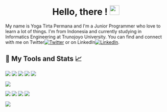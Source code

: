 <h1 align="center"> Hello, there ! <img src="https://raw.githubusercontent.com/yoga-tirta/yoga-tirta/master/wave.gif" width="30px"> </h1>

My name is Yoga Tirta Permana and I'm a Junior Programmer who love to learn a lot of things. I'm from Indonesia and currently studying in Informatics Engineering at Trunojoyo University. You can find and connect with me on Twitter[![Twitter][1.1]][1] or on LinkedIn[![LinkedIn][2.1]][2].

<h2> 🔧 My Tools and Stats &#x1f4c8;</h2>

![](https://img.shields.io/badge/Learn-Python-informational?style=flat&logo=python&logoColor=white&color=ffd700)
![](https://img.shields.io/badge/Learn-HTML5-informational?style=flat&logo=html5&logoColor=white&color=ff4d00)
![](https://img.shields.io/badge/Learn-CSS3-informational?style=flat&logo=css3&logoColor=white&color=2b3595)
![](https://img.shields.io/badge/Learn-JavaScript-informational?style=flat&logo=javascript&logoColor=white&color=f6c90e)
![](https://img.shields.io/badge/Learn-PHP-informational?style=flat&logo=php&logoColor=white&color=7045af)

<a href="https://github.com/yoga-tirta/yoga-tirta">
  <img align="center" src="https://github-readme-stats.vercel.app/api/top-langs/?username=MartinHeinz&hide=java,html,tex&title_color=dddddd&text_color=ffffff&icon_color=0077ff&bg_color=525252&langs_count=3" />
</a>

![](https://img.shields.io/badge/Editor-VS_Code-informational?style=flat&logo=visual-studio-code&logoColor=white&color=0077ff)
![](https://img.shields.io/badge/Bootstrap-Expert-informational?style=flat&logo=bootstrap&logoColor=white&color=521477)
![](https://img.shields.io/badge/jQuery-Intermediate-informational?style=flat&logo=jquery&logoColor=white&color=22267b)
![](https://img.shields.io/badge/Codeigniter-Beginner-informational?style=flat&logo=codeigniter&logoColor=white&color=ff6c00)

<a href="https://github.com/yoga-tirta/yoga-tirta">
  <img align="center" src="https://github-readme-stats.vercel.app/api?username=yoga-tirta&show_icons=true&line_height=30&count_private=true&title_color=dddddd&text_color=ffffff&icon_color=0077ff&bg_color=525252" />
</a>

<!-- icons -->

[1.1]: http://i.imgur.com/wWzX9uB.png
[2.1]: https://raw.githubusercontent.com/yoga-tirta/yoga-tirta/master/linkedin-3-16.png

<!-- link -->

[1]: https://twitter.com/yogatirtap_
[2]: https://www.linkedin.com/in/yoga-tirta-6707721b0/
